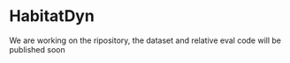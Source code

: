 # HabitatDyn

We are working on the ripository, the dataset and relative eval code will be published soon

